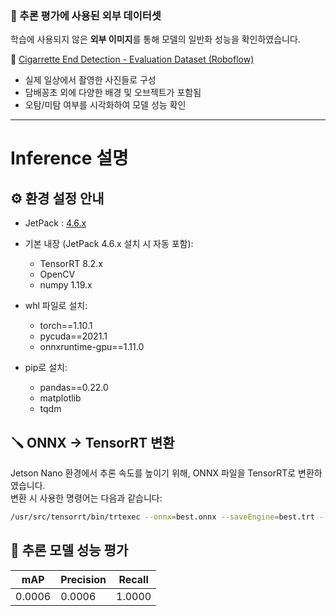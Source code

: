

  ### 📂 추론 평가에 사용된 외부 데이터셋

학습에 사용되지 않은 **외부 이미지**를 통해 모델의 일반화 성능을 확인하였습니다.

🔗 [Cigarrette End Detection - Evaluation Dataset (Roboflow)](https://universe.roboflow.com/ken-0i3em/cigarrette-end-detection/dataset/2)

- 실제 일상에서 촬영한 사진들로 구성
- 담배꽁초 외에 다양한 배경 및 오브젝트가 포함됨
- 오탐/미탐 여부를 시각화하여 모델 성능 확인

<hr>


# Inference 설명


## ⚙️ 환경 설정 안내

- JetPack : [4.6.x](https://developer.nvidia.com/embedded/learn/get-started-jetson-nano-devkit#intro)  
- 기본 내장 (JetPack 4.6.x 설치 시 자동 포함):
  - TensorRT 8.2.x
  - OpenCV
  - numpy 1.19.x

- whl 파일로 설치:
  - torch==1.10.1
  - pycuda==2021.1
  - onnxruntime-gpu==1.11.0

- pip로 설치:
  - pandas==0.22.0
  - matplotlib
  - tqdm


## 🪛 ONNX → TensorRT 변환

Jetson Nano 환경에서 추론 속도를 높이기 위해, ONNX 파일을 TensorRT로 변환하였습니다.  
변환 시 사용한 명령어는 다음과 같습니다:

```bash
/usr/src/tensorrt/bin/trtexec --onnx=best.onnx --saveEngine=best.trt --explicitBatch --fp16
```

## 🔬 추론 모델 성능 평가
|  mAP  |  Precision  |  Recall  |
| --------- | ------ | ----- |
|   0.0006   |   0.0006  |  1.0000  |


<br><br><br><br><br><br><br>
